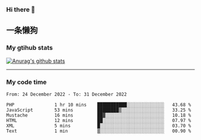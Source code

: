 ### Hi there 👋

## 一条懒狗
<!--
**kiss-me-quickly/kiss-me-quickly** is a ✨ _special_ ✨ repository because its `README.md` (this file) appears on your GitHub profile.

Here are some ideas to get you started:

- 🔭 I’m currently working on ...
- 🌱 I’m currently learning ...
- 👯 I’m looking to collaborate on ...
- 🤔 I’m looking for help with ...
- 💬 Ask me about ...
- 📫 How to reach me: ...
- 😄 Pronouns: ...
- ⚡ Fun fact: ...
-->


### My gtihub stats

[![Anurag's github stats](https://github-readme-stats.vercel.app/api?username=kiss-me-quickly)](https://github.com/anuraghazra/github-readme-stats)

***

### My code time

<!--START_SECTION:waka-->

```text
From: 24 December 2022 - To: 31 December 2022

PHP               1 hr 10 mins    ███████████░░░░░░░░░░░░░░   43.68 %
JavaScript        53 mins         ████████▒░░░░░░░░░░░░░░░░   33.25 %
Mustache          16 mins         ██▓░░░░░░░░░░░░░░░░░░░░░░   10.18 %
HTML              12 mins         ██░░░░░░░░░░░░░░░░░░░░░░░   07.97 %
XML               5 mins          █░░░░░░░░░░░░░░░░░░░░░░░░   03.70 %
Text              1 min           ▒░░░░░░░░░░░░░░░░░░░░░░░░   00.90 %
```

<!--END_SECTION:waka-->
